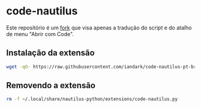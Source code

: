 # code-nautilus

Este repositório é um [fork](https://github.com/harry-cpp/code-nautilus) que visa apenas a tradução do script e do atalho de menu "Abrir com Code".

## Instalação da extensão

```sh
wget -qO- https://raw.githubusercontent.com/iandark/code-nautilus-pt-br/master/install.sh | bash
```

## Removendo a extensão

```sh
rm -f ~/.local/share/nautilus-python/extensions/code-nautilus.py
```
